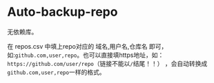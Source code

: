 # Auto-backup-repo

无依赖库。

在 repos.csv 中填上repo对应的 域名,用户名,仓库名 即可，如:`github.com,user,repo`。也可以直接填https地址，如：`https://github.com/user/repo`（链接不能以`/`结尾！！） ，会自动转换成`github.com,user,repo`一样的格式。

